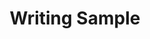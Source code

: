 ---
layout: single
title: "Writing Sample"
permalink: /files/writing_sample.pdf
author_profile: true
---